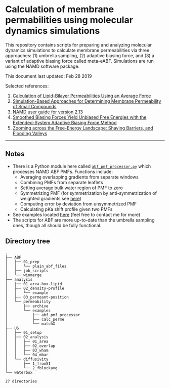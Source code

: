 
# Calculation of membrane permabilities using molecular dynamics simulations

This repository contains scripts for preparing and analyzing molecular dynamics simulations to calculate 
membrane permeabilities via three approaches: (1) umbrella sampling, (2) adaptive biasing force, and 
(3) a variant of adaptive biasing force called meta-eABF. Simulations are run using the NAMD software package.  

This document last updated: Feb 28 2019

Selected references:
1. [Calculation of Lipid-Bilayer Permeabilities Using an Average Force](http://pubs.acs.org/doi/pdf/10.1021/ct400925s)
2. [Simulation-Based Approaches for Determining Membrane Permeability of Small Compounds](http://pubs.acs.org/doi/pdf/10.1021/acs.jcim.6b00022)
3. [NAMD user guide for version 2.13](https://www.ks.uiuc.edu/Research/namd/2.13/ug.pdf)
4. [Smoothed Biasing Forces Yield Unbiased Free Energies with the Extended-System Adaptive Biasing Force Method](https://pubs.acs.org/doi/abs/10.1021/acs.jpcb.6b10055)
5. [Zooming across the Free-Energy Landscape: Shaving Barriers, and Flooding Valleys](https://pubs.acs.org/doi/10.1021/acs.jpclett.8b01994)

-------------------------------------------------------------------------------------------------------

## Notes

* There is a Python module here called [`abf_pmf_processor.py`](analysis/permeability/abf_pmf_processor.py) which processes NAMD ABF PMFs. Functions include:
    * Averaging overlapping gradients from separate windows
    * Combining PMFs from separate leaflets
    * Setting average bulk water region of PMF to zero
    * Symmetrizing PMF (for symmetrization by anti-symmetrization of weighted gradients see [here](analysis/permeability/abf_pmf_processor.py))
    * Computing error by deviation from unsymmetrized PMF
    * Calculating pKa shift profile given two PMFs
* See examples located [here](analysis/permeability/examples/) (feel free to contact me for more)
* The scripts for ABF are more up-to-date than the umbrella sampling ones, though all should be fully functional.  


## Directory tree

```
.
├── ABF
│   ├── 01_prep
│   │   └── plain_abf_files
│   ├── job_scripts
│   └── winmerge
├── analysis
│   ├── 01_area-box-lipid
│   ├── 02_density-profile
│   │   └── example
│   ├── 03_permeant-position
│   └── permeability
│       ├── archive
│       └── examples
│           ├── abf_pmf_processor
│           ├── calc_perme
│           └── matchX
├── US
│   ├── 01_setup
│   ├── 02_analysis
│   │   ├── 01_area
│   │   ├── 02_overlap
│   │   ├── 03_wham
│   │   └── 04_mbar
│   └── diffusivity
│       ├── 1_fromSI
│       └── 2_fblockavg
└── waterbox

27 directories
```
